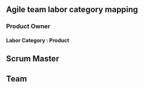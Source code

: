 ## Agile team labor category mapping

### Product Owner

#### Labor Category : Product 

## Scrum Master

## Team